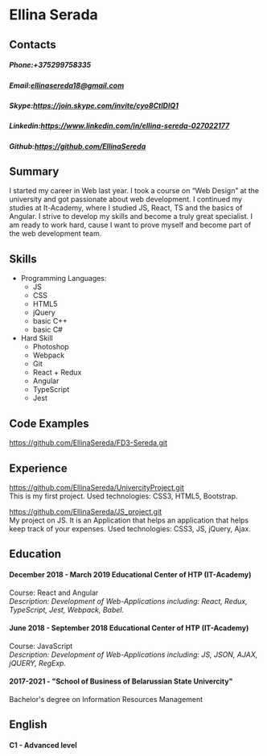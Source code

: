 # Ellina Serada  
  
## Contacts
##### Phone:+375299758335  
##### Email:ellinasereda18@gmail.com
##### Skype:https://join.skype.com/invite/cyo8CtlDlQ1   
##### Linkedin:https://www.linkedin.com/in/ellina-sereda-027022177
##### Github:https://github.com/EllinaSereda    

## Summary  
I started my career in Web last year. I took a course on “Web Design” at the university  and got passionate about web development. I continued my studies at It-Academy, where I studied JS, React, TS and the basics of Angular. I strive to develop my skills and become a truly great specialist. I am ready to work hard, cause I want to prove myself and become part of the web development team.  
  
## Skills
* Programming Languages:
    * JS
    * CSS
    * HTML5
    * jQuery
    * basic C++
    * basic C#
* Hard Skill
    * Photoshop
    * Webpack
    * Git
    * React + Redux
    * Angular
    * TypeScript
    * Jest
  
## Code Examples
https://github.com/EllinaSereda/FD3-Sereda.git  

## Experience
https://github.com/EllinaSereda/UnivercityProject.git  
This is my first project. Used technologies: CSS3, HTML5, Bootstrap.  
    
https://github.com/EllinaSereda/JS_project.git  
My project on JS. It is an Application that helps an application that helps keep track of your expenses. Used technologies: CSS3, JS, jQuery, Ajax. 
  
## Education 
#### December 2018 - March 2019 Educational Center of HTP (IT-Academy)  
Course: React and Angular  
*Description: Development of Web-Applications including: React, Redux, TypeScript, Jest, Webpack, Babel.*
#### June 2018 - September 2018 Educational Center of HTP (IT-Academy)  
Course: JavaScript  
*Description: Development of Web-Applications including: JS, JSON, AJAX, jQUERY, RegExp.*
#### 2017-2021 - "School of Business of Belarussian State Univercity"   
Bachelor's degree on Information Resources Management  
  
## English 
#### C1 - Advanced level







  










